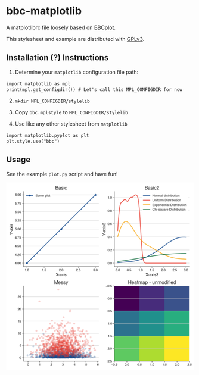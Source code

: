 # bbc-matplotlib
A matplotlibrc file loosely based on [BBCplot](https://github.com/bbc/bbplot).

This stylesheet and example are distributed with [GPLv3](https://www.gnu.org/licenses/gpl-3.0.txt).

## Installation (?) Instructions
1. Determine your `matplotlib` configuration file path:

```
import matplotlib as mpl
print(mpl.get_configdir()) # Let's call this MPL_CONFIGDIR for now
```

2. `mkdir MPL_CONFIGDIR/stylelib`

3. Copy `bbc.mplstyle` to `MPL_CONFIGDIR/stylelib`

4. Use like any other stylesheet from `matplotlib`

```
import matplotlib.pyplot as plt
plt.style.use("bbc")
```

## Usage
See the example `plot.py` script and have fun!

![Example](Example.png)
